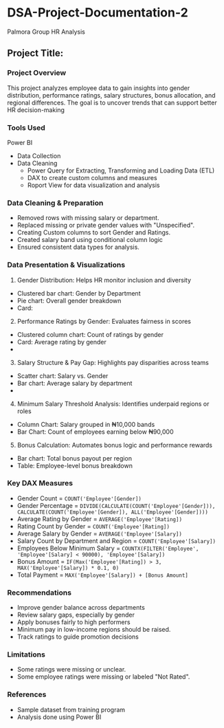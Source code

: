 # DSA-Project-Documentation-2
Palmora Group HR Analysis

## Project Title: 

### Project Overview
This project analyzes employee data to gain insights into gender distribution, performance ratings, salary structures, bonus allocation, and regional differences. The goal is to uncover trends that can support better HR decision-making

### Tools Used
Power BI
* Data Collection
* Data Cleaning
  - Power Query for Extracting, Transforming and Loading Data (ETL)
  - DAX to create custom columns and measures
  - Roport View for data visualization and analysis


### Data Cleaning & Preparation
- Removed rows with missing salary or department.
- Replaced missing or private gender values with "Unspecified".
- Creating Custom columns to sort Gender and Ratings.
- Created salary band using conditional column logic
- Ensured consistent data types for analysis.

### Data Presentation & Visualizations
1. Gender Distribution: Helps HR monitor inclusion and diversity
  - Clustered bar chart: Gender by Department
  - Pie chart: Overall gender breakdown
  - Card: 
2. Performance Ratings by Gender: Evaluates fairness in scores
  - Clustered column chart: Count of ratings by gender
  - Card: Average rating by gender
  -
3. Salary Structure & Pay Gap: Highlights pay disparities across teams
  - Scatter chart: Salary vs. Gender
  - Bar chart: Average salary by department
  - 

4. Minimum Salary Threshold Analysis: Identifies underpaid regions or roles
  - Column Chart: Salary grouped in ₦10,000 bands
  - Bar Chart: Count of employees earning below ₦90,000

5. Bonus Calculation: Automates bonus logic and performance rewards 
  - Bar chart: Total bonus payout per region
  - Table: Employee-level bonus breakdown
 
### Key DAX Measures
- Gender Count = `COUNT('Employee'[Gender])`
- Gender Percentage = `DIVIDE(CALCULATE(COUNT('Employee'[Gender])), CALCULATE(COUNT('Employee'[Gender]), ALL('Employee'[Gender])))`
- Average Rating by Gender = `AVERAGE('Employee'[Rating])`
- Rating Count by Gender = `COUNT('Employee'[Rating])`
- Average Salary by Gender = `AVERAGE('Employee'[Salary])`
- Salary Count by Department and Region = `COUNT('Employee'[Salary])`
- Employees Below Minimum Salary = `COUNTX(FILTER('Employee', 'Employee'[Salary] < 90000), 'Employee'[Salary])`
- Bonus Amount = `IF(Max('Employee'[Rating]) > 3, MAX('Employee'[Salary]) * 0.1, 0)`
- Total Payment = `MAX('Employee'[Salary]) + [Bonus Amount]`

### Recommendations
- Improve gender balance across departments
- Review salary gaps, especially by gender
- Apply bonuses fairly to high performers
- Minimum pay in low-income regions should be raised.
- Track ratings to guide promotion decisions

### Limitations
- Some ratings were missing or unclear.
- Some employee ratings were missing or labeled "Not Rated".

### References
- Sample dataset from training program
- Analysis done using Power BI

  
